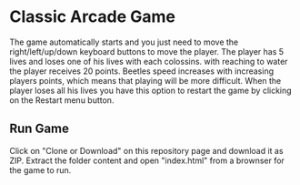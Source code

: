 #  Classic Arcade Game

The game automatically starts and you just need to move the right/left/up/down keyboard buttons to 
move the player. The player has 5 lives and loses one of his lives with each colossins.
with reaching to water the player receives 20 points.
Beetles speed increases with increasing players points, which means that playing will be more difficult.
When the player loses all his lives you have this option to restart the game by clicking on the Restart menu button. 

## Run Game

Click on "Clone or Download" on this repository page and download it as ZIP. Extract the folder content and open "index.html" from a brownser for the game to run.
